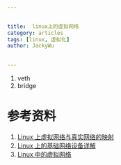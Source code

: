 ```yaml
---

   
title:  linux上的虚拟网络  
category: articles  
tags: [linux, 虚拟化]  
author: JackyWu  
  

---
```



1. veth
1. bridge

# 参考资料

1. [Linux 上虚拟网络与真实网络的映射](https://www.ibm.com/developerworks/cn/linux/1312_xiawc_linuxvirtnet/)
2. [Linux 上的基础网络设备详解](https://www.ibm.com/developerworks/cn/linux/1310_xiawc_networkdevice/)
3. [Linux 中的虚拟网络](https://www.ibm.com/developerworks/cn/linux/l-virtual-networking/)
